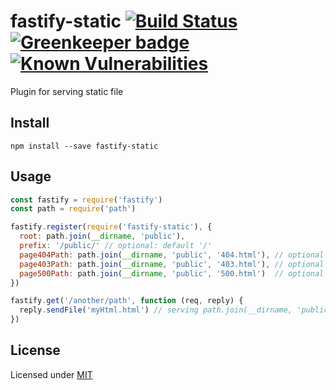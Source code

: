 # fastify-static [![Build Status](https://travis-ci.org/fastify/fastify-static.svg?branch=master)](https://travis-ci.org/fastify/fastify-static) [![Greenkeeper badge](https://badges.greenkeeper.io/fastify/fastify-static.svg)](https://greenkeeper.io/) [![Known Vulnerabilities](https://snyk.io/test/github/fastify/fastify-static/badge.svg)](https://snyk.io/test/github/fastify/fastify-static)

Plugin for serving static file

## Install

`npm install --save fastify-static`

## Usage

```js
const fastify = require('fastify')
const path = require('path')

fastify.register(require('fastify-static'), {
  root: path.join(__dirname, 'public'),
  prefix: '/public/' // optional: default '/'
  page404Path: path.join(__dirname, 'public', '404.html'), // optional
  page403Path: path.join(__dirname, 'public', '403.html'), // optional
  page500Path: path.join(__dirname, 'public', '500.html')  // optional
})

fastify.get('/another/path', function (req, reply) {
  reply.sendFile('myHtml.html') // serving path.join(__dirname, 'public', 'myHtml.html') directly
})

```

## License

Licensed under [MIT](./LICENSE)
